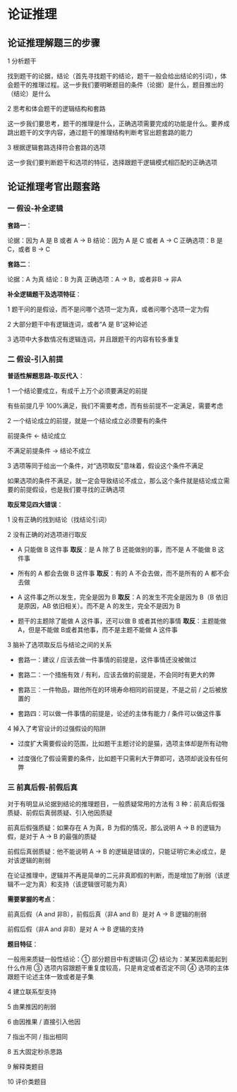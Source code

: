 # 论证推理

## 论证推理解题三的步骤

1 分析题干

找到题干的论据，结论（首先寻找题干的结论，题干一般会给出结论的引词），体会题干的推理过程。这一步我们要明晰题目的条件（论据）是什么，题目推出的（结论）是什么

2 思考和体会题干的逻辑结构和套路

这一步我们要思考，题干的推理是什么，正确选项需要完成的功能是什么。要养成跳出题干的文字内容，通过题干的推理结构判断考官出题套路的能力

3 根据逻辑套路选择符合套路的选项

这一步我们要判断题干和选项的特征，选择跟题干逻辑模式相匹配的正确选项

## 论证推理考官出题套路

### 一 假设-补全逻辑

**套路一**：

论据：因为 A 是 B 或者 A → B
结论：因为 A 是 C 或者 A → C
正确选项：B 是 C，或者 B → C

**套路二**：

论据：A 为真
结论：B 为真
正确选项：A → B，或者非B → 非A

**补全逻辑题干及选项特征**：

1 题干问的是假设，而不是问哪个选项一定为真，或者问哪个选项一定为假

2 大部分题干中有逻辑连词，或者“A 是 B”这种论述

3 选项中大多数情况有逻辑连词，并且跟题干的内容有较多重复

### 二 假设-引入前提

**普适性解题思路-取反代入**：

1 一个结论要成立，有成千上万个必须要满足的前提

有些前提几乎 100%满足，我们不需要考虑，而有些前提不一定满足，需要考虑

2 一个结论成立的前提，就是一个结论成立必须要有的条件

前提条件 ← 结论成立

不满足前提条件 → 结论不成立

3 选项等同于给出一个条件，对“选项取反”意味着，假设这个条件不满足

如果选项的条件不满足，就一定会导致结论不成立，那么这个条件就是结论成立需要的前提假设，也是我们要寻找的正确选项

**取反常见四大错误**：

1 没有正确的找到结论（找结论引词）

2 没有正确的对选项进行取反

- A 只能做 B 这件事 **取反**：是 A 除了 B 还能做别的事，而不是 A 不能做 B 这件事

- 所有的 A 都会去做 B 这件事 **取反**：有的 A 不会去做，而不是所有的 A 都不会去做

- A 这件事之所以发生，完全是因为 B **取反**：A 的发生不完全是因为 B（B 依旧是原因，AB 依旧相关）。而不是 A 的发生，完全不是因为 B

- 题干的主题除了能做 A 这件事，还可以做 B 或者其他的事情 **取反**：主题能做 A，但是不能做 B或者其他事，而不是主题不能做 A 这件事

3 脑补了选项取反后与结论之间的关系

- 套路一：建议 / 应该去做一件事情的前提是，这件事情还没被做过

- 套路二：一个措施有效 / 有利，应该去做的前提是，不会同时有更大的弊

- 套路三：一件物品，跟他所在的环境寿命相同的前提是，不是之前 / 之后被放置的

- 套路四：可以做一件事情的前提是，论述的主体有能力 / 条件可以做这件事

4 掉入了考官设计的过强假设的陷阱

- 过度扩大需要假设的范围，比如题干主题讨论的是猫，选项主体却是所有动物

- 过度强化了假设需要的条件，比如题干只需利大于弊即可，选项却说没有任何弊

### 三 前真后假-前假后真

对于有明显从论据到结论的推理题目，一般质疑常用的方法有 3 种：前真后假强质疑、前假后真弱质疑、引入他因质疑

前真后假强质疑：如果存在 A 为真，B 为假的情况，那么说明 A → B 的逻辑为假，是对于 A → B 的最强的质疑

前假后真弱质疑：他不能说明 A → B 的逻辑是错误的，只能证明它未必成立，是对该逻辑的削弱

在论证推理中，逻辑并不再是简单的二元非真即假的判断，而是增加了削弱（该逻辑不一定为真）和支持（该逻辑很可能为真）

**需要掌握的考点**：

前真后假（A and 非B），前假后真（非A and B）是对 A → B 逻辑的削弱

前假后假（非A and 非B）是对 A → B 逻辑的支持

**题目特征**：

一般用来质疑一般性结论：① 部分题目中有逻辑词 ② 结论为：某某因素能起到什么作用 ③ 选项内容跟题干重复度较高，只是肯定或者否定不同 ④ 选项的主体跟题干论述主体一致或者是子集

4 建立联系型支持

5 由果推因的削弱

6 由因推果 / 直接引入他因

7 指出不同 / 指出相同

8 五大固定秒杀思路

9 解释类题目

10 评价类题目
